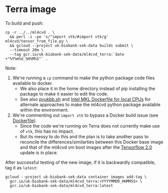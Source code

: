 # Terra image

To build and push:
```
cp -r ../../ml4cvd . \
  && perl -i -pe 's/^import vtk/#import vtk/g' ml4cvd/tensor_from_file.py \
  && gcloud --project uk-biobank-sek-data builds submit \
  --timeout 20m \
  --tag gcr.io/uk-biobank-sek-data/ml4cvd_terra:`date +"%Y%m%d_%H%M%S"` .
```
Note:

1. We're running a `cp` command to make the python package code files
available to docker.
    * We also place it in the home directory instead of pip installing the package to make it easier to edit the code.
    * See also [pyukbb.sh](https://github.com/broadinstitute/ml/blob/master/docker/vm_boot_images/config/pyukbb.sh)
      and [Intel MKL Dockerfile for local CPUs](https://github.com/broadinstitute/ml/pull/127/files)
      for alternate approaches to make the ml4cvd python package available within the environment.
1. We're commenting out `import vtk` to bypass a Docker build issue (see [Dockerfile](./Dockerfile)).
    * Since the code we're running on Terra does not currently make use of `vtk`, this has no impact.
    * But its messy to do this and the plan is to take another pass to reconcile the
      differences/similarties between this Docker base image and that of the ml4cvd
      vm boot images after the [Tensorflow 2.0](https://github.com/broadinstitute/ml/pull/94)
      update is in place.


After successful testing of the new image, if it is backwardly compatible, tag it as `latest`:
```
gcloud --project uk-biobank-sek-data container images add-tag \
  gcr.io/uk-biobank-sek-data/ml4cvd_terra:<YYYYMMDD_HHMMSS> \
  gcr.io/uk-biobank-sek-data/ml4cvd_terra:latest
```

